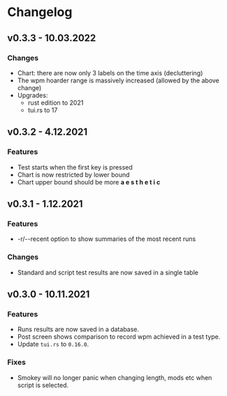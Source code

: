 # Changelog

## v0.3.3 - 10.03.2022

### Changes

* Chart: there are now only 3 labels on the time axis (decluttering)
* The wpm hoarder range is massively increased (allowed by the above change)
* Upgrades: 
	* rust edition to 2021
	* tui.rs to 17

## v0.3.2 - 4.12.2021

### Features

* Test starts when the first key is pressed
* Chart is now restricted by lower bound
* Chart upper bound should be more  **a e s t h e t i c**

## v0.3.1 - 1.12.2021

### Features

* -r/--recent option to show summaries of the most recent runs

### Changes

* Standard and script test results are now saved in a single table

## v0.3.0 - 10.11.2021

### Features

* Runs results are now saved in a database.
* Post screen shows comparison to record wpm achieved in a test type.
* Update `tui.rs` to `0.16.0`.

### Fixes

* Smokey will no longer panic when changing length, mods etc when script is selected.
